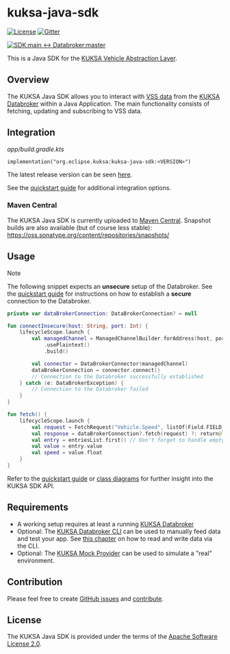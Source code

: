 # kuksa-java-sdk

[![License](https://img.shields.io/badge/License-Apache%202.0-green.svg)](https://opensource.org/licenses/Apache-2.0)
[![Gitter](https://img.shields.io/gitter/room/kuksa-val/community)](https://gitter.im/kuksa-val/community)

[![SDK:main <-> Databroker:master](https://github.com/eclipse-kuksa/kuksa-java-sdk/actions/workflows/daily_integration_main-master.yaml/badge.svg)](https://github.com/eclipse-kuksa/kuksa-java-sdk/actions/workflows/daily_integration_main-master.yaml?query=branch%3Amain)

This is a Java SDK for the [KUKSA Vehicle Abstraction Layer](https://github.com/eclipse-kuksa/kuksa-databroker).

## Overview

The KUKSA Java SDK allows you to interact with [VSS data](https://covesa.github.io/vehicle_signal_specification/)
from the [KUKSA Databroker](https://github.com/eclipse-kuksa/kuksa-databroker/tree/main/)
within a Java Application. The main functionality consists of fetching, updating and subscribing to VSS data.

## Integration

*app/build.gradle.kts*
```
implementation("org.eclipse.kuksa:kuksa-java-sdk:<VERSION>")
```

The latest release version can be seen [here](https://github.com/eclipse-kuksa/kuksa-java-sdk/releases).


See the [quickstart guide](https://github.com/eclipse-kuksa/kuksa-java-sdk/tree/main/docs/QUICKSTART.md) for
additional integration options.

### Maven Central

The KUKSA Java SDK is currently uploaded to [Maven Central](https://central.sonatype.com/search?q=org.eclipse.kuksa).
Snapshot builds are also available (but of course less stable): https://oss.sonatype.org/content/repositories/snapshots/

## Usage

> [!NOTE]
> The following snippet expects an **unsecure** setup of the Databroker. See the [quickstart guide](https://github.com/eclipse-kuksa/kuksa-java-sdk/blob/main/docs/QUICKSTART.md)
> for instructions on how to establish a **secure** connection to the Databroker.

```kotlin
private var dataBrokerConnection: DataBrokerConnection? = null

fun connectInsecure(host: String, port: Int) {
    lifecycleScope.launch {
        val managedChannel = ManagedChannelBuilder.forAddress(host, port)
            .usePlaintext()
            .build()

        val connector = DataBrokerConnector(managedChannel)
        dataBrokerConnection = connector.connect()
        // Connection to the Databroker successfully established
    } catch (e: DataBrokerException) {
        // Connection to the Databroker failed
    }
}
```

```kotlin
fun fetch() {
    lifecycleScope.launch {
        val request = FetchRequest("Vehicle.Speed", listOf(Field.FIELD_VALUE))
        val response = dataBrokerConnection?.fetch(request) ?: return@launch
        val entry = entriesList.first() // Don't forget to handle empty responses
        val value = entry.value
        val speed = value.float
    }
}
```

Refer to the [quickstart guide](https://github.com/eclipse-kuksa/kuksa-java-sdk/tree/main/docs/QUICKSTART.md) or
[class diagrams](https://github.com/eclipse-kuksa/kuksa-java-sdk/blob/main/docs/kuksa-sdk_class-diagram.puml) for
further insight into the KUKSA SDK API. 

## Requirements

- A working setup requires at least a running [KUKSA Databroker](https://github.com/eclipse-kuksa/kuksa-databroker/tree/main)
- Optional: The [KUKSA Databroker CLI](https://github.com/eclipse-kuksa/kuksa-databroker/tree/main/databroker-cli) can be used to manually feed data and test your app.
  See [this chapter](https://github.com/eclipse-kuksa/kuksa-databroker/tree/main?tab=readme-ov-file#reading-and-writing-vss-data-using-the-cli) on how to read and write data via the CLI.
- Optional: The [KUKSA Mock Provider](https://github.com/eclipse-kuksa/kuksa-mock-provider?tab=readme-ov-file#kuksa-mock-provider) can be used to simulate a "real" environment.

## Contribution

Please feel free to create [GitHub issues](https://github.com/eclipse-kuksa/kuksa-java-sdk/issues) and [contribute](https://github.com/eclipse-kuksa/kuksa-java-sdk/blob/main/docs/CONTRIBUTING.md).

## License

The KUKSA Java SDK is provided under the terms of the [Apache Software License 2.0](https://github.com/eclipse-kuksa/kuksa-java-sdk/blob/main/LICENSE).
